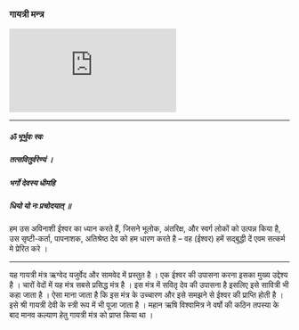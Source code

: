 ### गायत्री मन्त्र

<iframe src="https://www.youtube.com/embed/nwRoHC83wx0" title="YouTube video player" frameborder="0" allow="accelerometer; autoplay; clipboard-write; encrypted-media; gyroscope; picture-in-picture" allowfullscreen></iframe>

---

##### ॐ भूर्भुवः स्वः
##### तत्सवितुर्वरेण्यं ।
##### भर्गो देवस्य धीमहि
##### धियो यो नः प्रचोदयात् ॥

हम उस अविनाशी ईश्वर का ध्यान करते हैं, जिसने भूलोक, अंतरिक्ष, और स्वर्ग लोकों को उत्पन्न किया है, उस सृष्टी-कर्ता, पापनाशक, अतिश्रेष्ठ देव को हम धारण करते है – वह (ईश्वर) हमें सद्बुद्धी दें एवम सत्कर्म मे प्रेरित करे ।

---

यह गायत्री मंत्र ऋग्वेद यजुर्वेद और सामवेद में प्रस्तुत है । एक ईश्वर की उपासना करना इसका मुख्य उद्देश्य है । चारों वेदों में यह मंत्र सबसे प्रसिद्ध मंत्र है । इस मंत्र में सवितृ देव की उपासना है इसलिए इसे सावित्री भी कहा जाता है । ऐसा माना जाता है कि इस मंत्र के उच्चारण और इसे समझने से ईश्वर की प्राप्ति होती है । इसे श्री गायत्री देवी के स्त्री रूप में भी पूजा जाता है । महान ऋषि विश्वामित्र ने वर्षो की कठिन तपस्या के बाद मानव कल्याण हेतु गायत्री मंत्र को प्राप्त किया था ।